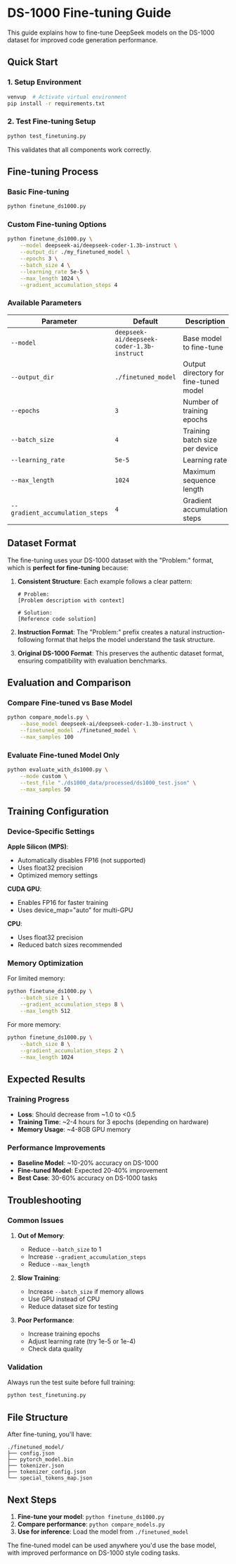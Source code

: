 # DS-1000 Fine-tuning Guide

This guide explains how to fine-tune DeepSeek models on the DS-1000 dataset for improved code generation performance.

## Quick Start

### 1. Setup Environment
```bash
venvup  # Activate virtual environment
pip install -r requirements.txt
```

### 2. Test Fine-tuning Setup
```bash
python test_finetuning.py
```
This validates that all components work correctly.

## Fine-tuning Process

### Basic Fine-tuning
```bash
python finetune_ds1000.py
```

### Custom Fine-tuning Options
```bash
python finetune_ds1000.py \
    --model deepseek-ai/deepseek-coder-1.3b-instruct \
    --output_dir ./my_finetuned_model \
    --epochs 3 \
    --batch_size 4 \
    --learning_rate 5e-5 \
    --max_length 1024 \
    --gradient_accumulation_steps 4
```

### Available Parameters

| Parameter | Default | Description |
|-----------|---------|-------------|
| `--model` | `deepseek-ai/deepseek-coder-1.3b-instruct` | Base model to fine-tune |
| `--output_dir` | `./finetuned_model` | Output directory for fine-tuned model |
| `--epochs` | `3` | Number of training epochs |
| `--batch_size` | `4` | Training batch size per device |
| `--learning_rate` | `5e-5` | Learning rate |
| `--max_length` | `1024` | Maximum sequence length |
| `--gradient_accumulation_steps` | `4` | Gradient accumulation steps |

## Dataset Format

The fine-tuning uses your DS-1000 dataset with the "Problem:" format, which is **perfect for fine-tuning** because:

1. **Consistent Structure**: Each example follows a clear pattern:
   ```
   # Problem:
   [Problem description with context]
   
   # Solution:
   [Reference code solution]
   ```

2. **Instruction Format**: The "Problem:" prefix creates a natural instruction-following format that helps the model understand the task structure.

3. **Original DS-1000 Format**: This preserves the authentic dataset format, ensuring compatibility with evaluation benchmarks.

## Evaluation and Comparison

### Compare Fine-tuned vs Base Model
```bash
python compare_models.py \
    --base_model deepseek-ai/deepseek-coder-1.3b-instruct \
    --finetuned_model ./finetuned_model \
    --max_samples 100
```

### Evaluate Fine-tuned Model Only
```bash
python evaluate_with_ds1000.py \
    --mode custom \
    --test_file "./ds1000_data/processed/ds1000_test.json" \
    --max_samples 50
```

## Training Configuration

### Device-Specific Settings

**Apple Silicon (MPS)**:
- Automatically disables FP16 (not supported)
- Uses float32 precision
- Optimized memory settings

**CUDA GPU**:
- Enables FP16 for faster training
- Uses device_map="auto" for multi-GPU

**CPU**:
- Uses float32 precision
- Reduced batch sizes recommended

### Memory Optimization

For limited memory:
```bash
python finetune_ds1000.py \
    --batch_size 1 \
    --gradient_accumulation_steps 8 \
    --max_length 512
```

For more memory:
```bash
python finetune_ds1000.py \
    --batch_size 8 \
    --gradient_accumulation_steps 2 \
    --max_length 1024
```

## Expected Results

### Training Progress
- **Loss**: Should decrease from ~1.0 to <0.5
- **Training Time**: ~2-4 hours for 3 epochs (depending on hardware)
- **Memory Usage**: ~4-8GB GPU memory

### Performance Improvements
- **Baseline Model**: ~10-20% accuracy on DS-1000
- **Fine-tuned Model**: Expected 20-40% improvement
- **Best Case**: 30-60% accuracy on DS-1000 tasks

## Troubleshooting

### Common Issues

1. **Out of Memory**:
   - Reduce `--batch_size` to 1
   - Increase `--gradient_accumulation_steps`
   - Reduce `--max_length`

2. **Slow Training**:
   - Increase `--batch_size` if memory allows
   - Use GPU instead of CPU
   - Reduce dataset size for testing

3. **Poor Performance**:
   - Increase training epochs
   - Adjust learning rate (try 1e-5 or 1e-4)
   - Check data quality

### Validation

Always run the test suite before full training:
```bash
python test_finetuning.py
```

## File Structure

After fine-tuning, you'll have:
```
./finetuned_model/
├── config.json
├── pytorch_model.bin
├── tokenizer.json
├── tokenizer_config.json
└── special_tokens_map.json
```

## Next Steps

1. **Fine-tune your model**: `python finetune_ds1000.py`
2. **Compare performance**: `python compare_models.py`
3. **Use for inference**: Load the model from `./finetuned_model`

The fine-tuned model can be used anywhere you'd use the base model, with improved performance on DS-1000 style coding tasks. 